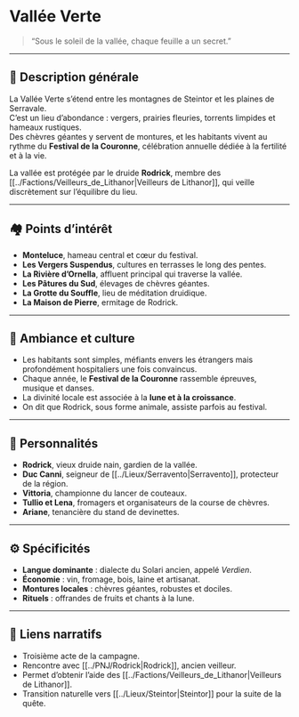 # Vallée Verte

> “Sous le soleil de la vallée, chaque feuille a un secret.”

---

## 🌳 Description générale
La Vallée Verte s’étend entre les montagnes de Steintor et les plaines de Serravale.  
C’est un lieu d’abondance : vergers, prairies fleuries, torrents limpides et hameaux rustiques.  
Des chèvres géantes y servent de montures, et les habitants vivent au rythme du **Festival de la Couronne**, célébration annuelle dédiée à la fertilité et à la vie.

La vallée est protégée par le druide **Rodrick**, membre des [[../Factions/Veilleurs_de_Lithanor|Veilleurs de Lithanor]], qui veille discrètement sur l’équilibre du lieu.

---

## 🏘️ Points d’intérêt
- **Monteluce**, hameau central et cœur du festival.  
- **Les Vergers Suspendus**, cultures en terrasses le long des pentes.  
- **La Rivière d’Ornella**, affluent principal qui traverse la vallée.  
- **Les Pâtures du Sud**, élevages de chèvres géantes.  
- **La Grotte du Souffle**, lieu de méditation druidique.  
- **La Maison de Pierre**, ermitage de Rodrick.  

---

## 🧿 Ambiance et culture
- Les habitants sont simples, méfiants envers les étrangers mais profondément hospitaliers une fois convaincus.  
- Chaque année, le **Festival de la Couronne** rassemble épreuves, musique et danses.  
- La divinité locale est associée à la **lune et à la croissance**.  
- On dit que Rodrick, sous forme animale, assiste parfois au festival.

---

## 👥 Personnalités
- **Rodrick**, vieux druide nain, gardien de la vallée.  
- **Duc Canni**, seigneur de [[../Lieux/Serravento|Serravento]], protecteur de la région.  
- **Vittoria**, championne du lancer de couteaux.  
- **Tullio et Lena**, fromagers et organisateurs de la course de chèvres.  
- **Ariane**, tenancière du stand de devinettes.  

---

## ⚙️ Spécificités
- **Langue dominante** : dialecte du Solari ancien, appelé *Verdien*.  
- **Économie** : vin, fromage, bois, laine et artisanat.  
- **Montures locales** : chèvres géantes, robustes et dociles.  
- **Rituels** : offrandes de fruits et chants à la lune.  

---

## 🔗 Liens narratifs
- Troisième acte de la campagne.  
- Rencontre avec [[../PNJ/Rodrick|Rodrick]], ancien veilleur.  
- Permet d’obtenir l’aide des [[../Factions/Veilleurs_de_Lithanor|Veilleurs de Lithanor]].  
- Transition naturelle vers [[../Lieux/Steintor|Steintor]] pour la suite de la quête.

